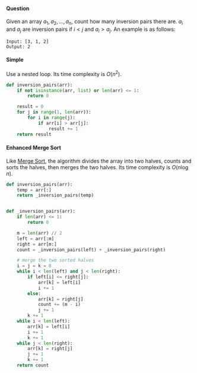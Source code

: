 #### Question

Given an array $a_1, a_2, ..., a_n$, count how many inversion pairs there are. $a_i$ and $a_j$ are inversion pairs if $i<j$ and $a_i>a_j$. An example is as follows:

```
Input: [3, 1, 2]
Output: 2
```

#### Simple

Use a nested loop. Its time complexity is $O(n^2)$.

```python
def inversion_pairs(arr):
    if not isinstance(arr, list) or len(arr) <= 1:
        return 0

    result = 0
    for j in range(1, len(arr)):
        for i in range(j):
            if arr[i] > arr[j]:
                result += 1
    return result
```

#### Enhanced Merge Sort

Like [Merge Sort](../algorithms/sorting/merge-sort.md), the algorithm divides the array into two halves, counts and sorts the halves, then merges the two halves. Its time complexity is $O(n\log{}n)$.

```python
def inversion_pairs(arr):
    temp = arr[:]
    return _inversion_pairs(temp)


def _inversion_pairs(arr):
    if len(arr) <= 1:
        return 0

    m = len(arr) // 2
    left = arr[:m]
    right = arr[m:]
    count = _inversion_pairs(left) + _inversion_pairs(right)

    # merge the two sorted halves
    i = j = k = 0
    while i < len(left) and j < len(right):
        if left[i] <= right[j]:
            arr[k] = left[i]
            i += 1
        else:
            arr[k] = right[j]
            count += (m - i)
            j += 1
        k += 1
    while i < len(left):
        arr[k] = left[i]
        i += 1
        k += 1
    while j < len(right):
        arr[k] = right[j]
        j += 1
        k += 1
    return count
```
